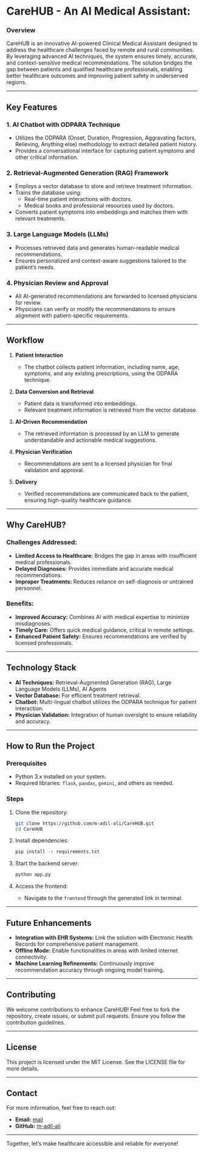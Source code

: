 # CareHUB - An AI Medical Assistant:

### **Overview**

CareHUB is an innovative AI-powered Clinical Medical Assistant designed to address the healthcare challenges faced by remote and rural communities. By leveraging advanced AI techniques, the system ensures timely, accurate, and context-sensitive medical recommendations. The solution bridges the gap between patients and qualified healthcare professionals, enabling better healthcare outcomes and improving patient safety in underserved regions.

---

## Key Features

### 1. **AI Chatbot with ODPARA Technique**

- Utilizes the ODPARA (Onset, Duration, Progression,  Aggravating factors, Relieving, Anything else) methodology to extract detailed patient history.
- Provides a conversational interface for capturing patient symptoms and other critical information.

### 2. **Retrieval-Augmented Generation (RAG) Framework**

- Employs a vector database to store and retrieve treatment information.
- Trains the database using:
  - Real-time patient interactions with doctors.
  - Medical books and professional resources used by doctors.
- Converts patient symptoms into embeddings and matches them with relevant treatments.

### 3. **Large Language Models (LLMs)**

- Processes retrieved data and generates human-readable medical recommendations.
- Ensures personalized and context-aware suggestions tailored to the patient’s needs.

### 4. **Physician Review and Approval**

- All AI-generated recommendations are forwarded to licensed physicians for review.
- Physicians can verify or modify the recommendations to ensure alignment with patient-specific requirements.

---

## Workflow

1. **Patient Interaction**

   - The chatbot collects patient information, including name, age, symptoms, and any existing prescriptions, using the ODPARA technique.

2. **Data Conversion and Retrieval**

   - Patient data is transformed into embeddings.
   - Relevant treatment information is retrieved from the vector database.

3. **AI-Driven Recommendation**

   - The retrieved information is processed by an LLM to generate understandable and actionable medical suggestions.

4. **Physician Verification**

   - Recommendations are sent to a licensed physician for final validation and approval.

5. **Delivery**

   - Verified recommendations are communicated back to the patient, ensuring high-quality healthcare guidance.

---

## Why CareHUB?

### Challenges Addressed:

- **Limited Access to Healthcare:** Bridges the gap in areas with insufficient medical professionals.
- **Delayed Diagnoses:** Provides immediate and accurate medical recommendations.
- **Improper Treatments:** Reduces reliance on self-diagnosis or untrained personnel.

### Benefits:

- **Improved Accuracy:** Combines AI with medical expertise to minimize misdiagnoses.
- **Timely Care:** Offers quick medical guidance, critical in remote settings.
- **Enhanced Patient Safety:** Ensures recommendations are verified by licensed professionals.

---

## Technology Stack

- **AI Techniques:** Retrieval-Augmented Generation (RAG), Large Language Models (LLMs), AI Agents
- **Vector Database:** For efficient treatment retrieval.
- **Chatbot:** Multi-lingual chatbot utilizes the ODPARA technique for patient interaction.
- **Physician Validation:** Integration of human oversight to ensure reliability and accuracy.

---

## How to Run the Project

### Prerequisites

- Python 3.x installed on your system.
- Required libraries: `flask`, `pandas`, `gemini`, and others as needed.

### Steps

1. Clone the repository:

   ```bash
   git clone https://github.com/m-adil-ali/CareHUB.git
   cd CareHUB
   ```

2. Install dependencies:

   ```bash
   pip install -r requirements.txt
   ```

3. Start the backend server:

   ```bash
   python app.py
   ```

4. Access the frontend:

   - Navigate to the `frontend` through the generated link in terminal.
   
---

## Future Enhancements

- **Integration with EHR Systems:** Link the solution with Electronic Health Records for comprehensive patient management.
- **Offline Mode:** Enable functionalities in areas with limited internet connectivity.
- **Machine Learning Refinements:** Continuously improve recommendation accuracy through ongoing model training.

---

## Contributing

We welcome contributions to enhance CareHUB! Feel free to fork the repository, create issues, or submit pull requests. Ensure you follow the contribution guidelines.

---

## License

This project is licensed under the MIT License. See the LICENSE file for more details.

---

## Contact

For more information, feel free to reach out:

- **Email:** [mail](mailto:muhamad.adil.ale@gmail.com)
- **GitHub:** [m-adil-ali](https://github.com/m-adil-ali)

---

Together, let’s make healthcare accessible and reliable for everyone!

